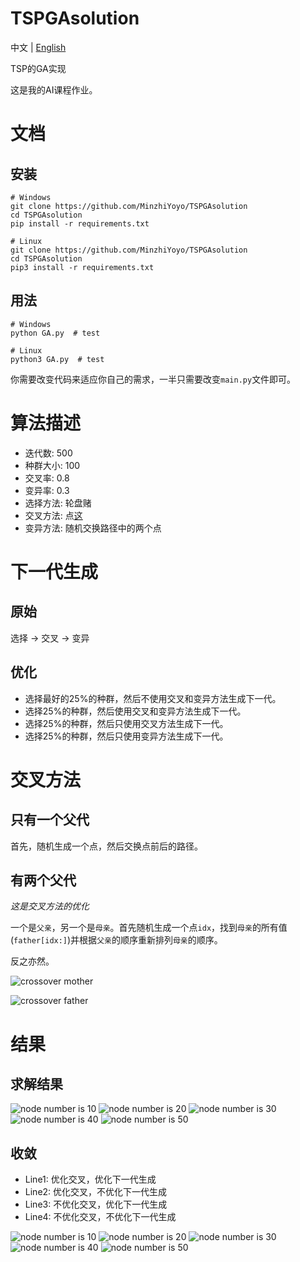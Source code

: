 # TSPGAsolution

中文 | [English](https://github.com/MinzhiYoyo/TSPGAsolution?tab=readme-ov-file)

TSP的GA实现

这是我的AI课程作业。

# 文档

## 安装

```shell
# Windows
git clone https://github.com/MinzhiYoyo/TSPGAsolution
cd TSPGAsolution
pip install -r requirements.txt

# Linux
git clone https://github.com/MinzhiYoyo/TSPGAsolution
cd TSPGAsolution
pip3 install -r requirements.txt
```

## 用法

```shell
# Windows
python GA.py  # test

# Linux
python3 GA.py  # test
```

你需要改变代码来适应你自己的需求，一半只需要改变`main.py`文件即可。

# 算法描述

- 迭代数: 500
- 种群大小: 100
- 交叉率: 0.8
- 变异率: 0.3
- 选择方法: 轮盘赌
- 交叉方法: 点[这](#交叉方法) 
- 变异方法: 随机交换路径中的两个点

# 下一代生成

## 原始

选择 -> 交叉 -> 变异

## 优化

- 选择最好的25%的种群，然后不使用交叉和变异方法生成下一代。
- 选择25%的种群，然后使用交叉和变异方法生成下一代。
- 选择25%的种群，然后只使用交叉方法生成下一代。
- 选择25%的种群，然后只使用变异方法生成下一代。

# 交叉方法

## 只有一个父代

首先，随机生成一个点，然后交换点前后的路径。

## 有两个父代

*这是交叉方法的优化*

一个是`父亲`，另一个是`母亲`。首先随机生成一个点`idx`，找到`母亲`的所有值(`father[idx:]`)并根据`父亲`的顺序重新排列`母亲`的顺序。

反之亦然。

![crossover mother](./resource/crossover_fig_1.jpg)

![crossover father](./resource/crossover_fig_2.jpg)

# 结果

## 求解结果

![node number is 10](./resource/nodes_10_optimCross_optimNext.png)
![node number is 20](./resource/nodes_20_optimCross_optimNext.png)
![node number is 30](./resource/nodes_30_optimCross_optimNext.png)
![node number is 40](./resource/nodes_40_optimCross_optimNext.png)
![node number is 50](./resource/nodes_50_optimCross_optimNext.png)

## 收敛

- Line1: 优化交叉，优化下一代生成
- Line2: 优化交叉，不优化下一代生成
- Line3: 不优化交叉，优化下一代生成
- Line4: 不优化交叉，不优化下一代生成

![node number is 10](./resource/convergence_speed_10.png)
![node number is 20](./resource/convergence_speed_20.png)
![node number is 30](./resource/convergence_speed_30.png)
![node number is 40](./resource/convergence_speed_40.png)
![node number is 50](./resource/convergence_speed_50.png)
 
